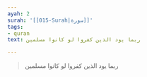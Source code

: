 ```yaml
---
ayah: 2
surah: '[[015-Surah|سورة]]'
tags:
- quran
text: ربما يود الذين كفروا لو كانوا مسلمين

---
```

> ربما يود الذين كفروا لو كانوا مسلمين
